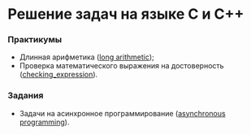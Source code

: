 # Решение задач на языке C и C++
### Практикумы
- Длинная арифметика ([long arithmetic](.//long_arithmetic/long_arithmetic.cpp));
- Проверка математического выражения на достоверность ([checking_expression](.//checking_a_mathematical_expression/checking_expression.cpp)).

### Задания
- Задачи на асинхронное программирование ([asynchronous programming](./asynchronous_programming/)).
